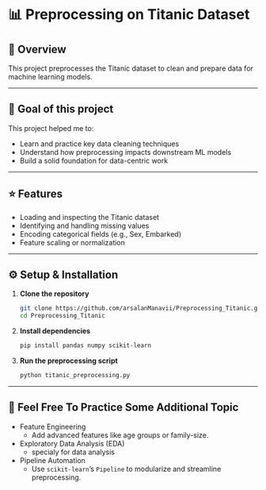 # 📊 Preprocessing on Titanic Dataset

## 📌 Overview
This project preprocesses the Titanic dataset to clean and prepare data for machine learning models.

---


## 🎯 Goal of this project
This project helped me to:
- Learn and practice key data cleaning techniques  
- Understand how preprocessing impacts downstream ML models  
- Build a solid foundation for data-centric work

---

## ⭐ Features
- Loading and inspecting the Titanic dataset  
- Identifying and handling missing values  
- Encoding categorical fields (e.g., Sex, Embarked)  
- Feature scaling or normalization  

---

## ⚙️ Setup & Installation
1. **Clone the repository**
   ```bash
   git clone https://github.com/arsalanManavii/Preprocessing_Titanic.git
   cd Preprocessing_Titanic
2. **Install dependencies**
   ```bash
   pip install pandas numpy scikit-learn
3. **Run the preprocessing script**
   ```bash
   python titanic_preprocessing.py

---
## 💯 Feel Free To Practice Some Additional Topic
- Feature Engineering
  * Add advanced features like age groups or family-size.
- Exploratory Data Analysis (EDA)
  * specialy for data analysis
- Pipeline Automation
  * Use `scikit-learn`’s `Pipeline` to modularize and streamline preprocessing. 
